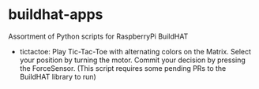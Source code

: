 # buildhat-apps
Assortment of Python scripts for RaspberryPi BuildHAT

* tictactoe: Play Tic-Tac-Toe with alternating colors on the Matrix.  Select your position by turning the motor.  Commit your decision by pressing the ForceSensor. (This script requires some pending PRs to the BuildHAT library to run)
